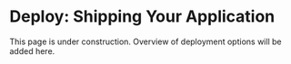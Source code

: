 # Deploy: Shipping Your Application

This page is under construction. Overview of deployment options will be added here.

